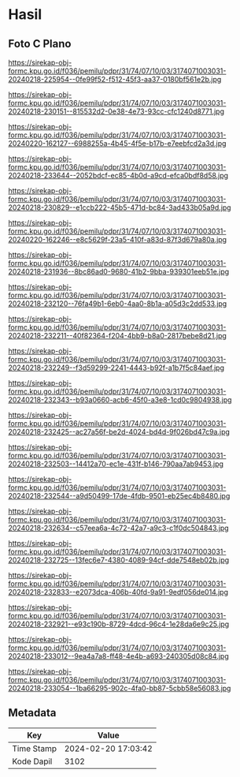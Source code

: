 # Hasil

## Foto C Plano

https://sirekap-obj-formc.kpu.go.id/f036/pemilu/pdpr/31/74/07/10/03/3174071003031-20240218-225954--0fe99f52-f512-45f3-aa37-0180bf561e2b.jpg

https://sirekap-obj-formc.kpu.go.id/f036/pemilu/pdpr/31/74/07/10/03/3174071003031-20240218-230151--815532d2-0e38-4e73-93cc-cfc1240d8771.jpg

https://sirekap-obj-formc.kpu.go.id/f036/pemilu/pdpr/31/74/07/10/03/3174071003031-20240220-162127--6988255a-4b45-4f5e-b17b-e7eebfcd2a3d.jpg

https://sirekap-obj-formc.kpu.go.id/f036/pemilu/pdpr/31/74/07/10/03/3174071003031-20240218-233644--2052bdcf-ec85-4b0d-a9cd-efca0bdf8d58.jpg

https://sirekap-obj-formc.kpu.go.id/f036/pemilu/pdpr/31/74/07/10/03/3174071003031-20240218-230829--e1ccb222-45b5-471d-bc84-3ad433b05a9d.jpg

https://sirekap-obj-formc.kpu.go.id/f036/pemilu/pdpr/31/74/07/10/03/3174071003031-20240220-162246--e8c5629f-23a5-410f-a83d-87f3d679a80a.jpg

https://sirekap-obj-formc.kpu.go.id/f036/pemilu/pdpr/31/74/07/10/03/3174071003031-20240218-231936--8bc86ad0-9680-41b2-9bba-939301eeb51e.jpg

https://sirekap-obj-formc.kpu.go.id/f036/pemilu/pdpr/31/74/07/10/03/3174071003031-20240218-232120--76fa49b1-6eb0-4aa0-8b1a-a05d3c2dd533.jpg

https://sirekap-obj-formc.kpu.go.id/f036/pemilu/pdpr/31/74/07/10/03/3174071003031-20240218-232211--40f82364-f204-4bb9-b8a0-2817bebe8d21.jpg

https://sirekap-obj-formc.kpu.go.id/f036/pemilu/pdpr/31/74/07/10/03/3174071003031-20240218-232249--f3d59299-2241-4443-b92f-a1b7f5c84aef.jpg

https://sirekap-obj-formc.kpu.go.id/f036/pemilu/pdpr/31/74/07/10/03/3174071003031-20240218-232343--b93a0660-acb6-45f0-a3e8-1cd0c9804938.jpg

https://sirekap-obj-formc.kpu.go.id/f036/pemilu/pdpr/31/74/07/10/03/3174071003031-20240218-232425--ac27a56f-be2d-4024-bd4d-9f026bd47c9a.jpg

https://sirekap-obj-formc.kpu.go.id/f036/pemilu/pdpr/31/74/07/10/03/3174071003031-20240218-232503--14412a70-ec1e-431f-b146-790aa7ab9453.jpg

https://sirekap-obj-formc.kpu.go.id/f036/pemilu/pdpr/31/74/07/10/03/3174071003031-20240218-232544--a9d50499-17de-4fdb-9501-eb25ec4b8480.jpg

https://sirekap-obj-formc.kpu.go.id/f036/pemilu/pdpr/31/74/07/10/03/3174071003031-20240218-232634--c57eea6a-4c72-42a7-a9c3-c1f0dc504843.jpg

https://sirekap-obj-formc.kpu.go.id/f036/pemilu/pdpr/31/74/07/10/03/3174071003031-20240218-232725--13fec6e7-4380-4089-94cf-dde7548eb02b.jpg

https://sirekap-obj-formc.kpu.go.id/f036/pemilu/pdpr/31/74/07/10/03/3174071003031-20240218-232833--e2073dca-406b-40fd-9a91-9edf056de014.jpg

https://sirekap-obj-formc.kpu.go.id/f036/pemilu/pdpr/31/74/07/10/03/3174071003031-20240218-232921--e93c190b-8729-4dcd-96c4-1e28da6e9c25.jpg

https://sirekap-obj-formc.kpu.go.id/f036/pemilu/pdpr/31/74/07/10/03/3174071003031-20240218-233012--9ea4a7a8-ff48-4e4b-a693-240305d08c84.jpg

https://sirekap-obj-formc.kpu.go.id/f036/pemilu/pdpr/31/74/07/10/03/3174071003031-20240218-233054--1ba66295-902c-4fa0-bb87-5cbb58e56083.jpg


## Metadata

| Key        | Value               |
| ---------- | ------------------- |
| Time Stamp | 2024-02-20 17:03:42 |
| Kode Dapil | 3102                |



